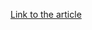 [Link to the article](https://www.securityweek.com/virtual-event-today-cyber-ai-automation-summit-2/)

